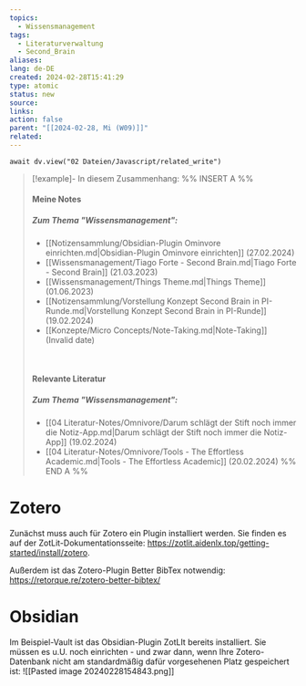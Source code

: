 ```yaml
---
topics:
  - Wissensmanagement
tags:
  - Literaturverwaltung
  - Second_Brain
aliases: 
lang: de-DE
created: 2024-02-28T15:41:29
type: atomic
status: new
source: 
links: 
action: false
parent: "[[2024-02-28, Mi (W09)]]"
related:
---
```


```dataviewjs
await dv.view("02 Dateien/Javascript/related_write")
```
> [!example]- In diesem Zusammenhang:
> %% INSERT A %%
> #### Meine Notes
> ##### Zum Thema "Wissensmanagement":
> - [[Notizensammlung/Obsidian-Plugin Ominvore einrichten.md|Obsidian-Plugin Ominvore einrichten]] (27.02.2024)
> - [[Wissensmanagement/Tiago Forte - Second Brain.md|Tiago Forte - Second Brain]] (21.03.2023)
> - [[Wissensmanagement/Things Theme.md|Things Theme]] (01.06.2023)
> - [[Notizensammlung/Vorstellung Konzept Second Brain in PI-Runde.md|Vorstellung Konzept Second Brain in PI-Runde]] (19.02.2024)
> - [[Konzepte/Micro Concepts/Note-Taking.md|Note-Taking]] (Invalid date)
> 
> &nbsp;
> #### Relevante Literatur
> ##### Zum Thema "Wissensmanagement":
> - [[04 Literatur-Notes/Omnivore/Darum schlägt der Stift noch immer die Notiz-App.md|Darum schlägt der Stift noch immer die Notiz-App]] (19.02.2024)
> - [[04 Literatur-Notes/Omnivore/Tools - The Effortless Academic.md|Tools - The Effortless Academic]] (20.02.2024)
> %% END A %%

# Zotero

Zunächst muss auch für Zotero ein Plugin installiert werden. Sie finden es auf der ZotLit-Dokumentationsseite: https://zotlit.aidenlx.top/getting-started/install/zotero.

Außerdem ist das Zotero-Plugin Better BibTex notwendig: https://retorque.re/zotero-better-bibtex/

# Obsidian

Im Beispiel-Vault ist das Obsidian-Plugin ZotLIt bereits installiert. Sie müssen es u.U. noch einrichten - und zwar dann, wenn Ihre Zotero-Datenbank nicht am standardmäßig dafür vorgesehenen Platz gespeichert ist:
![[Pasted image 20240228154843.png]]



